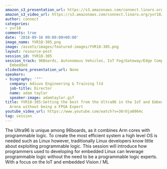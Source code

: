 ```yaml
---
amazon_s3_presentation_url: https://s3.amazonaws.com/connect.linaro.org/yvr18/presentations/yvr18-305.pdf
amazon_s3_video_url: https://s3.amazonaws.com/connect.linaro.org/yvr18/videos/yvr18-305.mp4
author: connect
categories:
- yvr18
comments: true
date: '2018-09-16 09:00:00+00:00'
image_name: YVR18-305.png
image: /assets/images/featured-images/YVR18-305.png
layout: resource-post
session_id: YVR18-305
session_track: 96Boards, Autonomous Vehicles, IoT Fog/Gateway/Edge Computing, IoT and
  Embedded
slideshare_presentation_url: None
speakers:
- biography: '""'
  company: Adiuvo Engineering & Training ltd
  job-title: Director
  name: adam taylor
  speaker-image: adamtaylor.gif
title: YVR18-305:Getting the best from the Ultra96 in the IoT and Embedded Vision
  Arena without being a FPGA Expert
youtube_video_url: https://www.youtube.com/watch?v=36rOja0064c
tag: session
---
```


The Ultra96 is unique among 96boards, as it combines Arm cores with programmable logic. To create the most efficient system a high level OS is needed such as Linux however, traditionally Linux developers know little about exploiting programmable logic. This session will introduce how programmers used to developing for embedded Linux can leverage programmable logic without the need to be a programmable logic experts. With a focus on the IoT and embedded Vision / ML
